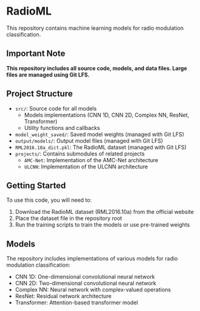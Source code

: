 # RadioML

This repository contains machine learning models for radio modulation classification.

## Important Note

**This repository includes all source code, models, and data files. Large files are managed using Git LFS.**

## Project Structure

- `src/`: Source code for all models
  - Models implementations (CNN 1D, CNN 2D, Complex NN, ResNet, Transformer)
  - Utility functions and callbacks
- `model_weight_saved/`: Saved model weights (managed with Git LFS)
- `output/models/`: Output model files (managed with Git LFS)
- `RML2016.10a_dict.pkl`: The RadioML dataset (managed with Git LFS)
- `projects/`: Contains submodules of related projects
  - `AMC-Net`: Implementation of the AMC-Net architecture
  - `ULCNN`: Implementation of the ULCNN architecture

## Getting Started

To use this code, you will need to:

1. Download the RadioML dataset (RML2016.10a) from the official website
2. Place the dataset file in the repository root
3. Run the training scripts to train the models or use pre-trained weights

## Models

The repository includes implementations of various models for radio modulation classification:

- CNN 1D: One-dimensional convolutional neural network
- CNN 2D: Two-dimensional convolutional neural network 
- Complex NN: Neural network with complex-valued operations
- ResNet: Residual network architecture
- Transformer: Attention-based transformer model